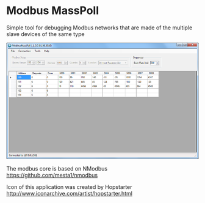 # Modbus MassPoll
Simple tool for debugging Modbus networks that are made of the multiple slave devices of the same type

![Modbus MassPoll screenshot](https://github.com/micovo/modbusmasspoll/blob/master/doc/screenshot.png "Modbus MassPoll screenshot")

The modbus core is based on NModbus
https://github.com/mesta1/nmodbus

Icon of this application was created by Hopstarter
http://www.iconarchive.com/artist/hopstarter.html
